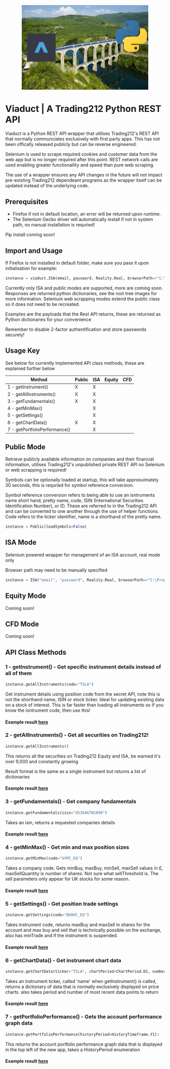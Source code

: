 <p align="center">
  <img src="https://github.com/harrytwigg/Viaduct-Trading212-Python-API/blob/main/images/Frontpage.jpg" width="400">
</p>

# Viaduct | A Trading212 Python REST API

Viaduct is a Python REST API wrapper that utilises Trading212's REST API that normally communciates exclusively with first party apps. This has not been offically released publicly but can be reverse engineered.

Selenium is used to scrape required cookies and customer data from the web app but is no longer required after this point. REST network calls are used enabling greater functionallity and speed than pure web scraping.

The use of a wrapper ensures any API changes in the future will not impact pre-existing Trading212 dependeant programs as the wrapper itself can be updated instead of the underlying code.

## Prerequisites

- Firefox if not in default location, an error will be returned upon runtime.
- The Selenium Gecko driver will automatically install if not in system path, no manual installation is requried!

Pip install coming soon!

## Import and Usage

If Firefox is not installed in default folder, make sure you pass it upon initialisation for example:

```python
instance = viaduct.ISA(email, password, Reality.Real, browserPath=r"C:\Program Files\Mozilla Firefox\firefox.exe")
```

Currently only ISA  and public modes are supported, more are coming soon. Responses are returned python dictionaries, see the root tree images for more information. Selenium web scrapping modes extend the public class so it does not need to be recreated.

Examples are the payloads that the Rest API returns, these are returned as Python dictionaries for your convenience

Remember to disable 2-factor authentification and store passwords securely!

## Usage Key

See below for currently implemented API class methods, these are explained further below

| Method | Public | ISA | Equity | CFD |
| --- | --- | --- | --- | --- |
| 1 - getInstrument() | X | X |  |  |
| 2 - getAllInstruments() | X | X |  |  |
| 3 - getFundamentals() | X | X |  |  |
| 4 - getMinMax() |  | X |  |  |
| 5 - getSettings() |  | X |  |  |
| 6 - getChartData() | X | X |  |  |
| 7 - getPortfolioPerformance() |  | X |  |  |

## Public Mode

Retrieve publicly available information on companies and their financial information, utilises Trading212's unpublished private REST API no Selenium or web scrapping is required!

Symbols can be optionally loaded at startup, this will take approxuimately 30 seconds, this is requried for symbol reference conversion.

Symbol reference conversion refers to being able to use an isntruments name short hand, pretty name, code, ISIN (International Securities Identification Number), or ID. These are referred to in the Trading212 API and can be converted to one another through the use of helper functions. Code refers to the ticker identifier, name is a shorthand of the pretty name.

```python
instance = Public(loadSymbols=False)
```

## ISA Mode

Selenium powered wrapper for management of an ISA account, real mode only

Browser path may need to be manually specified

```python
instance = ISA("email", "password", Reality.Real, browserPath=r"C:\Program Files\Mozilla Firefox\firefox.exe")
```

## Equity Mode

Coming soon!

## CFD Mode

Coming soon!

## API Class Methods

### 1 - getInstrument() - Get specific instrument details instead of all of them

```python
instance.getAllInstruments(code="TSLA")
```

Get instrument details using position code from the secret API, note this is not the shorthand name, ISIN or stock ticker. Ideal for updating existing data on a stock of interest. This is far faster than loading all instruments so if you know the isntrument code, then use this!

#### Example result [here](examples/1.json)

### 2 - getAllInstruments() - Get all securities on Trading212!

```python
instance.getAllInstruments()
```

This returns all the securities on Trading212 Equity and ISA, be warned it's over 9,000 and constantly growing

Result format is the same as a single instrument but returns a list of dictionaries

#### Example result [here](examples/2.json)

### 3 - getFundamentals() - Get company fundamentals

```python
instance.getFundamentals(isin="US36467W1099")
```

Takes an isin, returns a requested companies details

#### Example result [here](examples/3.json)

### 4 - getMinMax() - Get min and max position sizes

```python
instance.getMinMax(code="GYMl_EQ")
```

Takes a company code. Gets minBuy, maxBuy, minSell, maxSell values in £, maxSellQuantity is number of shares. Not sure what sellThreshold is. The sell parameters only appear for UK stocks for some reason.

#### Example result [here](examples/4.json)

### 5 - getSettings() - Get position trade settings

```python
instance.getSettings(code="BOOHl_EQ")
```

Takes instrument code, returns maxBuy and maxSell in shares for the account and max buy and sell that is technically possible on the exchange, also has minTrade and if the instrument is suspended.

#### Example result [here](examples/5.json)

### 6 - getChartData() - Get instrument chart data

```python
instance.getChartData(ticker="TSLA", chartPeriod=ChartPeriod.D1, number=5)
```

Takes an instrument ticker, called 'name' when getInstrument() is called, returns a dictionary of data that is normally exclusively displayed on price charts. also takes period and number of most recent data points to return

#### Example result [here](examples/6.json)

### 7 - getPortfolioPerformance() - Gets the account performance graph data

```python
instance.getPortfolioPerformance(historyPeriod=HistoryTimeframe.Y1):
```

This returns the account portfolio performance graph data that is displayed in the top left of the new app, takes a HistoryPeriod enumeration

#### Example result [here](examples/7.json)